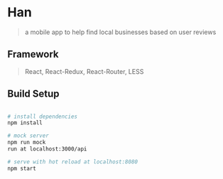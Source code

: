 # Han
>a mobile app to help find local businesses based on user reviews

## Framework
>React, React-Redux, React-Router, LESS

## Build Setup
``` bash

# install dependencies
npm install

# mock server
npm run mock
run at localhost:3000/api

# serve with hot reload at localhost:8080
npm start
